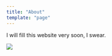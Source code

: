 ```yaml
---
title: "About"
template: "page"
---
```


I will fill this website very soon, I swear.

![](/media/laila-br.jpg)
